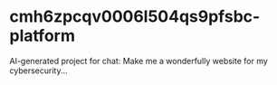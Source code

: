 # cmh6zpcqv0006l504qs9pfsbc-platform
AI-generated project for chat: Make me a wonderfully website for my cybersecurity...
